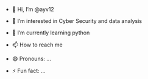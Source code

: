 - 👋 Hi, I’m @ayv12
- 👀 I’m interested in Cyber Security and data analysis
- 🌱 I’m currently learning python

- 📫 How to reach me 
- 😄 Pronouns: ...
- ⚡ Fun fact: ...

<!---
ayv12/ayv12 is a ✨ special ✨ repository because its `README.md` (this file) appears on your GitHub profile.
You can click the Preview link to take a look at your changes.
--->
